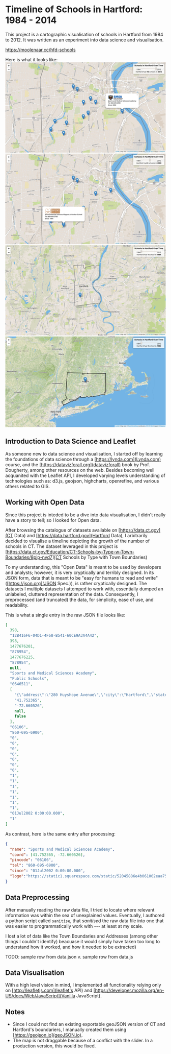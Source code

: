 # Timeline of Schools in Hartford: 1984 - 2014 #
This project is a cartographic visualisation of schools in Hartford from 1984 to 2012.
It was written as an experiment into data science and visualisation.

https://moolenaar.cc/hfd-schools

Here is what it looks like:
![picture alt](images/p1.png)
![picture alt](images/p2.png)
![picture alt](images/p3.png)
![picture alt](images/p4.png)

## Introduction to Data Science and Leaflet ##
As someone new to data science and visualisation, I started off by learning the
foundations of data science through a [https://lynda.com](Lynda.com) course, and 
the [https://datavizforall.org](datavizforall) book by Prof. Dougherty, among other
resources on the web. Besides becoming well acquanited with the Leaflet API, I developed
varying levels understanding of technologies such as: d3.js, geojson,
highcharts, openrefine, and various others related to GIS.

## Working with Open Data ##
Since this project is inteded to be a dive into data visualisation, I didn't
really have a story to tell; so I looked for Open data. 

After browsing the catalogue of datasets available on
[https://data.ct.gov](CT Data) and [https://data.hartford.gov](Hartford Data),
I arbitrarily decided to visualise a timeline depicting the growth of the number
of schools in CT. The dataset leveraged in this project is 
[https://data.ct.gov/Education/CT-Schools-by-Type-w-Town-Boundaries/8pjp-nyd7](CT Schools by Type with Town Boundaries)

To my understanding, this "Open Data" is meant to be used by developers and
analysts; however, it is very cryptically and terribly designed. In its JSON
form, data that is meant to be "easy for humans to read and write"
([https://json.org](JSON Spec.)), is rather cryptically designed. The datasets
I multiple datasets I attemped to work with, essentially dumped an unlabeled,
cluttered representation of the data. Consequently, I preprocessed (and
truncated) the data, for simplicity, ease of use, and readability.

This is what a single entry in the raw JSON file looks like:
```json
[ 
  398,
  "12B416F6-04D1-4F68-B541-60CE9A3A4A42",
  398,
  1477676201,
  "878954",
  1477676225,
  "878954",
  null,
  "Sports and Medical Sciences Academy",
  "Public Schools",
  "0646511",
  [
    "{\"address\":\"280 Huyshope Avenue\",\"city\":\"Hartford\",\"state\":\"CT\",\"zip\":\"06106\"}",
    "41.752365",
    "-72.660526",
    null,
    false
  ],
  "06106",
  "860-695-6900",
  "0",
  "0",
  "0",
  "0",
  "0",
  "0",
  "0",
  "1",
  "1",
  "1",
  "1",
  "1",
  "1",
  "1",
  "01Jul2002 0:00:00.000",
  "1"
]
```

As contrast, here is the same entry after processing:
```json
{
  "name": "Sports and Medical Sciences Academy",
  "coord": [41.752365, -72.660526],
  "pincode": "06106",
  "tel": "860-695-6900",
  "since": "01Jul2002 0:00:00.000",
  "logo":"https://static1.squarespace.com/static/52045886e4b061002eaa753f/t/5317f617e4b0d5b56218ebce/1521216094515/%3Fformat=1500w"
}
```


## Data Preprocessing ##
After manually reading the raw data file, I tried to locate where relevant
information was within the sea of unexplained values. Eventually, I authored a
python script called `sanitise`, that *sanitise*d the raw data file into one
that was easier to programmatically work with --- at least at my scale.

I lost a lot of data like the Town Boundaries and Addresses (among other things
I couldn't identify) beacuase it would simply have taken too long to understand
how it worked, and how it needed to be extracted)

TODO: sample row from data.json v. sample row from data.js

## Data Visualisation ##
With a high level vision in mind, I implemented all functionality relying only
on [http://leafletjs.com](leaflet's API) and [https://developer.mozilla.org/en-US/docs/Web/JavaScript](Vanilla JavaScript).

## Notes ##
  * Since I could not find an existing exportable geoJSON version of CT and
    Hartford's boundariers, I manually created them using
    [https://geojson.io](geoJSON.io).
  * The map is not draggable because of a conflict with the slider. In a
    production version, this would be fixed.
